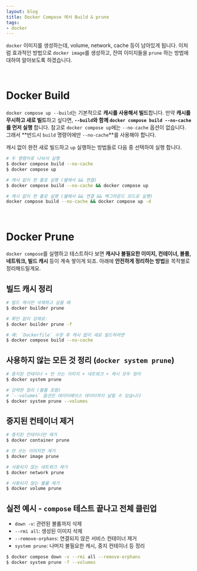 ```yaml
---
layout: blog
title: Docker Compose 에서 Build & prune
tags:
- docker
---
```


`docker` 이미지를 생성하는데, volume, network, cache 등이 남아있게 됩니다. 이처럼 효과적인 방법으로 `docker image`를 생성하고, 잔여 이미지들을 `prune` 하는 방법에 대하여 알아보도록 하겠습니다.

<br/>

# Docker Build

`docker compose up --build`는 기본적으로 **캐시를 사용해서 빌드**합니다. 만약 **캐시를 무시하고 새로 빌드**하고 싶다면, **`--build`와 함께 `docker compose build --no-cache`를 먼저 실행** 합니다. 참고로 `docker compose up`에는 `--no-cache` 옵션이 없습니다. 그래서 **반드시 `build` 명령어에만 `--no-cache`**를 사용해야 합니다.

캐시 없이 완전 새로 빌드하고 `up` 실행하는 방법들로 다음 중 선택하여 실행 합니다.

```bash
# 두 명령어로 나눠서 실행
$ docker compose build --no-cache
$ docker compose up

# 캐시 없이 한 줄로 실행 (쉘에서 && 연결)
$ docker compose build --no-cache && docker compose up

# 캐시 없이 한 줄로 실행 (쉘에서 && 연결 && 백그라운드 모드로 실행)
docker compose build --no-cache && docker compose up -d
```

<br/>

# Docker Prune
`docker compose`를 실행하고 테스트하다 보면 **캐시나 불필요한 이미지, 컨테이너, 볼륨, 네트워크, 빌드 캐시** 등이 계속 쌓이게 되죠. 아래에 **안전하게 정리하는 방법**을 목적별로 정리해드릴게요.

## 빌드 캐시 정리
```bash
# 빌드 캐시만 삭제하고 싶을 때
$ docker builder prune

# 확인 없이 강제로:
$ docker builder prune -f

# 예: `Dockerfile` 수정 후 캐시 없이 새로 빌드하려면
$ docker compose build --no-cache
```

## 사용하지 않는 모든 것 정리 (`docker system prune`)
```bash
# 중지된 컨테이너 + 안 쓰는 이미지 + 네트워크 + 캐시 모두 정리
$ docker system prune

# 강력한 정리 (볼륨 포함)
# `--volumes` 옵션은 데이터베이스 데이터까지 날릴 수 있습니다
$ docker system prune --volumes
```

## 중지된 컨테이너 제거
```bash
# 중지된 컨테이너만 제거
$ docker container prune

# 안 쓰는 이미지만 제거
$ docker image prune

# 사용되지 않는 네트워크 제거
$ docker network prune

# 사용되지 않는 볼륨 제거
$ docker volume prune
```

## 실전 예시 - `compose` 테스트 끝나고 전체 클린업
- `down -v`: 관련된 볼륨까지 삭제
- `--rmi all`: 생성된 이미지 삭제
- `--remove-orphans`: 연결되지 않은 서비스 컨테이너 제거
- `system prune`: 나머지 불필요한 캐시, 중지 컨테이너 등 정리
```bash
$ docker compose down -v --rmi all --remove-orphans
$ docker system prune -f --volumes
```